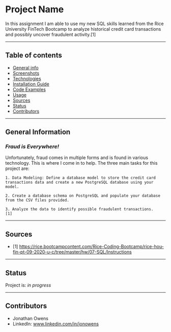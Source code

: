 # Project Name
In this assignment I am able to use my new SQL skills learned from the Rice University FinTech Bootcamp to analyze historical credit card transactions and possibly uncover fraudulent activity.[1]

---

## Table of contents
* [General info](#general-info)
* [Screenshots](#screenshots)
* [Technologies](#technologies)
* [Installation Guide](#installation-guide)
* [Code Examples](#code-examples)
* [Usage](#usage)
* [Sources](#sources)
* [Status](#status)
* [Contributors](#contributors)

---

## General Information

### _Fraud is Everywhere!_

Unfortunately, fraud comes in multiple forms and is found in various technology.  This is where I come in to help.  The three main tasks for this project are:

    1. Data Modeling: Define a database model to store the credit card transactions data and create a new PostgreSQL database using your model.

    2. Create a database schema on PostgreSQL and populate your database from the CSV files provided.

    3. Analyze the data to identify possible fraudulent transactions.
    [1]

---

## Sources

- [1] https://rice.bootcampcontent.com/Rice-Coding-Bootcamp/rice-hou-fin-pt-09-2020-u-c/tree/master/hw/07-SQL/Instructions

---

## Status

Project is: _in progress_

---

## Contributors

* Jonathan Owens
* LinkedIn: www.linkedin.com/in/jonowens
